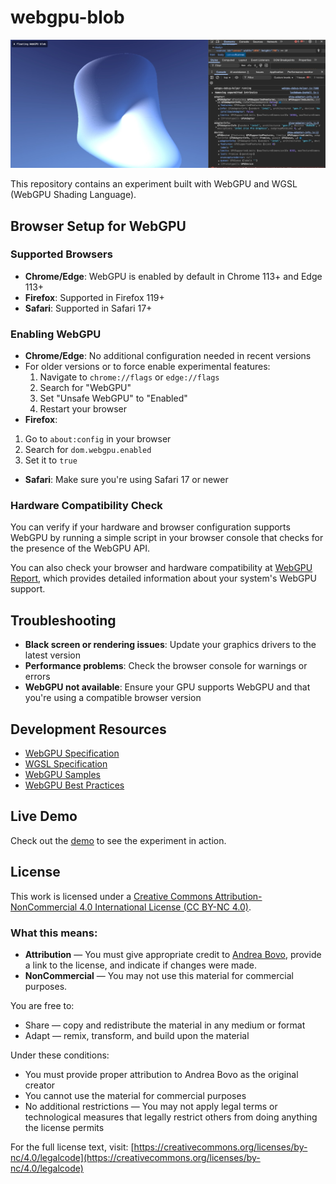 
# webgpu-blob

![image](./webgpu.jpeg)

This repository contains an experiment built with WebGPU and WGSL (WebGPU Shading Language).

## Browser Setup for WebGPU

### Supported Browsers

- **Chrome/Edge**: WebGPU is enabled by default in Chrome 113+ and Edge 113+
- **Firefox**: Supported in Firefox 119+
- **Safari**: Supported in Safari 17+

### Enabling WebGPU

- **Chrome/Edge**: No additional configuration needed in recent versions
 - For older versions or to force enable experimental features:
   1. Navigate to `chrome://flags` or `edge://flags`
   2. Search for "WebGPU"
   3. Set "Unsafe WebGPU" to "Enabled"
   4. Restart your browser
- **Firefox**: 
 1. Go to `about:config` in your browser
 2. Search for `dom.webgpu.enabled`
 3. Set it to `true`
- **Safari**: Make sure you're using Safari 17 or newer

### Hardware Compatibility Check

You can verify if your hardware and browser configuration supports WebGPU by running a simple script in your browser console that checks for the presence of the WebGPU API.

You can also check your browser and hardware compatibility at [WebGPU Report](https://webgpureport.org/), which provides detailed information about your system's WebGPU support.

## Troubleshooting

- **Black screen or rendering issues**: Update your graphics drivers to the latest version
- **Performance problems**: Check the browser console for warnings or errors
- **WebGPU not available**: Ensure your GPU supports WebGPU and that you're using a compatible browser version

## Development Resources

- [WebGPU Specification](https://www.w3.org/TR/webgpu/)
- [WGSL Specification](https://www.w3.org/TR/WGSL/)
- [WebGPU Samples](https://webgpu.github.io/webgpu-samples/)
- [WebGPU Best Practices](https://toji.github.io/webgpu-best-practices/)

## Live Demo

Check out the [demo](https://webgpu-blob.netlify.app/) to see the experiment in action.

## License

This work is licensed under a [Creative Commons Attribution-NonCommercial 4.0 International License (CC BY-NC 4.0)](https://creativecommons.org/licenses/by-nc/4.0/).

### What this means:

- **Attribution** — You must give appropriate credit to [Andrea Bovo](https://github.com/spleennooname), provide a link to the license, and indicate if changes were made.
- **NonCommercial** — You may not use this material for commercial purposes.

You are free to:
- Share — copy and redistribute the material in any medium or format
- Adapt — remix, transform, and build upon the material

Under these conditions:
- You must provide proper attribution to Andrea Bovo as the original creator
- You cannot use the material for commercial purposes
- No additional restrictions — You may not apply legal terms or technological measures that legally restrict others from doing anything the license permits

For the full license text, visit: [https://creativecommons.org/licenses/by-nc/4.0/legalcode](https://creativecommons.org/licenses/by-nc/4.0/legalcode)
